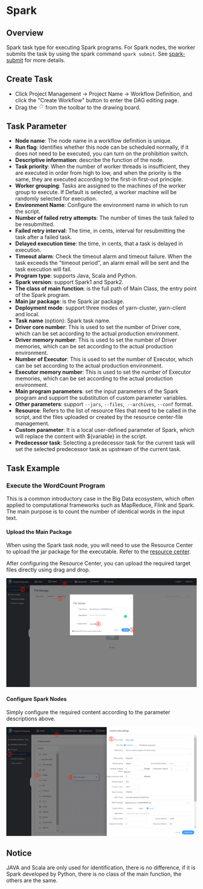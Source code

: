 # Spark

## Overview

Spark task type for executing Spark programs. For Spark nodes, the worker submits the task by using the spark command `spark submit`. See [spark-submit](https://spark.apache.org/docs/3.2.1/submitting-applications.html#launching-applications-with-spark-submit) for more details.

## Create Task

- Click Project Management -> Project Name -> Workflow Definition, and click the "Create Workflow" button to enter the DAG editing page.
- Drag the <img src="/img/tasks/icons/spark.png" width="15"/> from the toolbar to the drawing board.

## Task Parameter

- **Node name**: The node name in a workflow definition is unique.
- **Run flag**: Identifies whether this node can be scheduled normally, if it does not need to be executed, you can turn on the prohibition switch.
- **Descriptive information**: describe the function of the node.
- **Task priority**: When the number of worker threads is insufficient, they are executed in order from high to low, and when the priority is the same, they are executed according to the first-in first-out principle.
- **Worker grouping**: Tasks are assigned to the machines of the worker group to execute. If Default is selected, a worker machine will be randomly selected for execution.
- **Environment Name**: Configure the environment name in which to run the script.
- **Number of failed retry attempts**: The number of times the task failed to be resubmitted.
- **Failed retry interval**: The time, in cents, interval for resubmitting the task after a failed task.
- **Delayed execution time**: the time, in cents, that a task is delayed in execution.
- **Timeout alarm**: Check the timeout alarm and timeout failure. When the task exceeds the "timeout period", an alarm email will be sent and the task execution will fail.
- **Program type**: supports Java, Scala and Python.
- **Spark version**: support Spark1 and Spark2.
- **The class of main function**: is the full path of Main Class, the entry point of the Spark program.
- **Main jar package**: is the Spark jar package.
- **Deployment mode**: support three modes of yarn-cluster, yarn-client and local. 
- **Task name** (option): Spark task name.
- **Driver core number**: This is used to set the number of Driver core, which can be set according to the actual production environment.
- **Driver memory number**: This is used to set the number of Driver memories, which can be set according to the actual production environment.
- **Number of Executor**: This is used to set the number of Executor, which can be set according to the actual production environment.
- **Executor memory number**: This is used to set the number of Executor memories, which can be set according to the actual production environment.
- **Main program parameters**: set the input parameters of the Spark program and support the substitution of custom parameter variables.
- **Other parameters**: support `--jars`, `--files`,` --archives`, `--conf` format.
- **Resource**: Refers to the list of resource files that need to be called in the script, and the files uploaded or created by the resource center-file management.
- **Custom parameter**: It is a local user-defined parameter of Spark, which will replace the content with ${variable} in the script.
- **Predecessor task**: Selecting a predecessor task for the current task will set the selected predecessor task as upstream of the current task.

## Task Example

### Execute the WordCount Program

This is a common introductory case in the Big Data ecosystem, which often applied to computational frameworks such as MapReduce, Flink and Spark. The main purpose is to count the number of identical words in the input text.

#### Upload the Main Package

When using the Spark task node, you will need to use the Resource Center to upload the jar package for the executable. Refer to the [resource center](../resource.md).

After configuring the Resource Center, you can upload the required target files directly using drag and drop.

![resource_upload](/img/tasks/demo/upload_spark.png)

#### Configure Spark Nodes

Simply configure the required content according to the parameter descriptions above.

![demo-spark-simple](/img/tasks/demo/spark_task.png)

## Notice

JAVA and Scala are only used for identification, there is no difference, if it is Spark developed by Python, there is no class of the main function, the others are the same.
